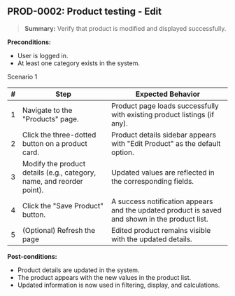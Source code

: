 ## **PROD-0002:** Product testing - Edit  

> **Summary:** Verify that product is modified and displayed successfully.  <br>

**Preconditions:**

 - User is logged in.
 - At least one category exists in the system.

Scenario 1 

 | \# | Step | Expected Behavior | 
 |----|------|-------------------| 
 |  1 | Navigate to the "Products" page.                                                | Product page loads successfully with existing product listings (if any).   | 
 |  2 | Click the three-dotted button on a product card.                                | Product details sidebar appears with "Edit Product" as the default option.   | 
 |  3 | Modify the product details (e.g., category, name, and reorder point).           | Updated values are reflected in the corresponding fields.   |
 |  4 | Click the "Save Product" button.                                                | A success notification appears and the updated product is saved and shown in the product list.   |  
 |  5 | (Optional) Refresh the page                                                     | Edited product remains visible with the updated details.   |    

**Post-conditions:**  

 - Product details are updated in the system.   
 - The product appears with the new values in the product list.  
 - Updated information is now used in filtering, display, and calculations.  
 
